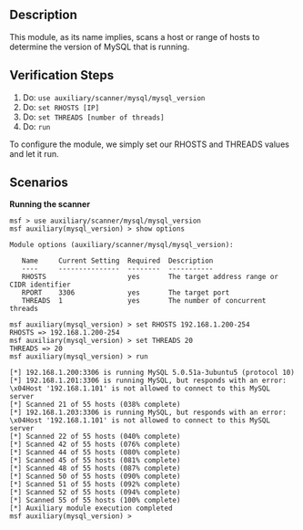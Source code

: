 ## Description

This module, as its name implies, scans a host or range of hosts to determine the version of MySQL that is running.

## Verification Steps

1. Do: ```use auxiliary/scanner/mysql/mysql_version```
2. Do: ```set RHOSTS [IP]```
3. Do: ```set THREADS [number of threads]```
4. Do: ```run```

To configure the module, we simply set our RHOSTS and THREADS values and let it run.

## Scenarios

**Running the scanner**

```
msf > use auxiliary/scanner/mysql/mysql_version 
msf auxiliary(mysql_version) > show options

Module options (auxiliary/scanner/mysql/mysql_version):

   Name     Current Setting  Required  Description
   ----     ---------------  --------  -----------
   RHOSTS                    yes       The target address range or CIDR identifier
   RPORT    3306             yes       The target port
   THREADS  1                yes       The number of concurrent threads

msf auxiliary(mysql_version) > set RHOSTS 192.168.1.200-254
RHOSTS => 192.168.1.200-254
msf auxiliary(mysql_version) > set THREADS 20
THREADS => 20
msf auxiliary(mysql_version) > run

[*] 192.168.1.200:3306 is running MySQL 5.0.51a-3ubuntu5 (protocol 10)
[*] 192.168.1.201:3306 is running MySQL, but responds with an error: \x04Host '192.168.1.101' is not allowed to connect to this MySQL server
[*] Scanned 21 of 55 hosts (038% complete)
[*] 192.168.1.203:3306 is running MySQL, but responds with an error: \x04Host '192.168.1.101' is not allowed to connect to this MySQL server
[*] Scanned 22 of 55 hosts (040% complete)
[*] Scanned 42 of 55 hosts (076% complete)
[*] Scanned 44 of 55 hosts (080% complete)
[*] Scanned 45 of 55 hosts (081% complete)
[*] Scanned 48 of 55 hosts (087% complete)
[*] Scanned 50 of 55 hosts (090% complete)
[*] Scanned 51 of 55 hosts (092% complete)
[*] Scanned 52 of 55 hosts (094% complete)
[*] Scanned 55 of 55 hosts (100% complete)
[*] Auxiliary module execution completed
msf auxiliary(mysql_version) >
```